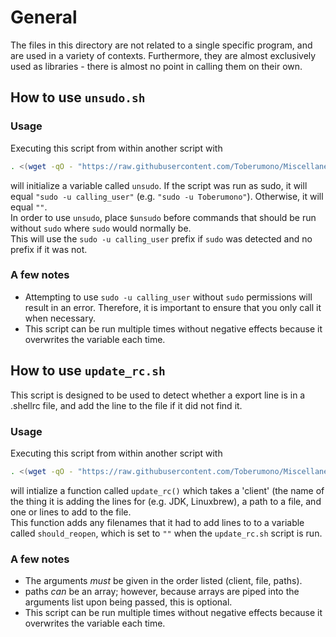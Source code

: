 # <a name="General"></a>General
The files in this directory are not related to a single specific program, and are used in a variety of contexts.
Furthermore, they are almost exclusively used as libraries - there is almost no point in calling them on their own.

## <a name="unsudo"></a>How to use `unsudo.sh`
### Usage
Executing this script from within another script with
```bash
. <(wget -qO - "https://raw.githubusercontent.com/Toberumono/Miscellaneous/master/common/unsudo.sh")
```
will initialize a variable called `unsudo`.  If the script was run as sudo, it will equal `"sudo -u calling_user"` (e.g. `"sudo -u Toberumono"`).  Otherwise, it will equal `""`.<br>
In order to use `unsudo`, place `$unsudo` before commands that should be run without `sudo` where `sudo` would normally be.<br>
This will use the `sudo -u calling_user` prefix if `sudo` was detected and no prefix if it was not.

### A few notes
* Attempting to use `sudo -u calling_user` without `sudo` permissions will result in an error.  Therefore, it is important to ensure that you only call it when necessary.
* This script can be run multiple times without negative effects because it overwrites the variable each time.

## <a name="update_rc"></a>How to use `update_rc.sh`
This script is designed to be used to detect whether a export line is in a .shellrc file, and add the line to the file if it did not find it.

### Usage
Executing this script from within another script with
```bash
. <(wget -qO - "https://raw.githubusercontent.com/Toberumono/Miscellaneous/master/common/update_rc.sh")
```
will intialize a function called `update_rc()` which takes a 'client' (the name of the thing it is adding the lines for (e.g. JDK, Linuxbrew), a path to a file, and one or lines to add to the file.<br>
This function adds any filenames that it had to add lines to to a variable called `should_reopen`, which is set to `""` when the `update_rc.sh` script is run.

### A few notes
* The arguments *must* be given in the order listed (client, file, paths).
* paths *can* be an array; however, because arrays are piped into the arguments list upon being passed, this is optional.
* This script can be run multiple times without negative effects because it overwrites the variable each time.
